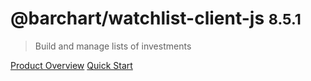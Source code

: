 # @barchart/watchlist-client-js <small>8.5.1</small>

> Build and manage lists of investments

[Product Overview](/content/product_overview)
[Quick Start](/content/quick_start)